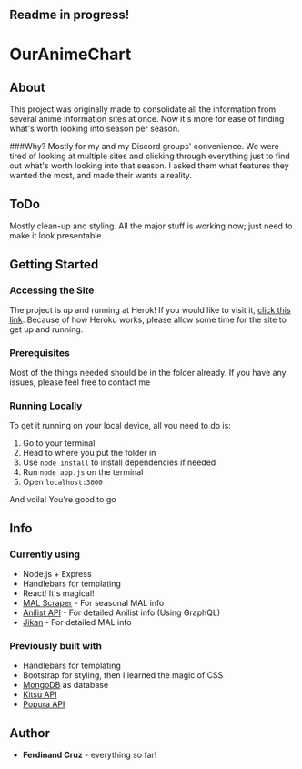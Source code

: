 ## Readme in progress!
# OurAnimeChart
## About
This project was originally made to consolidate all the information from several anime information sites at once. Now it's more for ease of finding what's worth looking into season per season.

###Why?
Mostly for my and my Discord groups' convenience. We were tired of looking at multiple sites and clicking through everything just to find out what's worth looking into that season. I asked them what features they wanted the most, and made their wants a reality.

## ToDo
Mostly clean-up and styling. All the major stuff is working now; just need to make it look presentable.

## Getting Started
### Accessing the Site
The project is up and running at Herok! If you would like to visit it, [click this link](http://ouranimechart.herokuapp.com/). Because of how Heroku works, please allow some time for the site to get up and running.

### Prerequisites
Most of the things needed should be in the folder already. If you have any issues, please feel free to contact me

### Running Locally
To get it running on your local device, all you need to do is:
1. Go to your terminal
2. Head to where you put the folder in
3. Use `node install` to install dependencies  if needed
4. Run `node app.js` on the terminal
5. Open `localhost:3000`

And voila! You're good to go

## Info
### Currently using
- Node.js + Express
- Handlebars for templating
- React! It's magical!
- [MAL Scraper](https://www.npmjs.com/package/mal-scraper) - For seasonal MAL info
- [Anilist API](https://anilist.gitbooks.io/anilist-apiv2-docs/) - For detailed Anilist info (Using GraphQL)
- [Jikan](https://jikan.me/docs) - For detailed MAL info


### Previously built with
- Handlebars for templating
- Bootstrap for styling, then I learned the magic of CSS
- [MongoDB](https://www.mongodb.com/) as database
- [Kitsu API](https://www.npmjs.com/package/kitsu)
- [Popura API](https://www.npmjs.com/package/popura)

## Author
* **Ferdinand Cruz** - everything so far!
